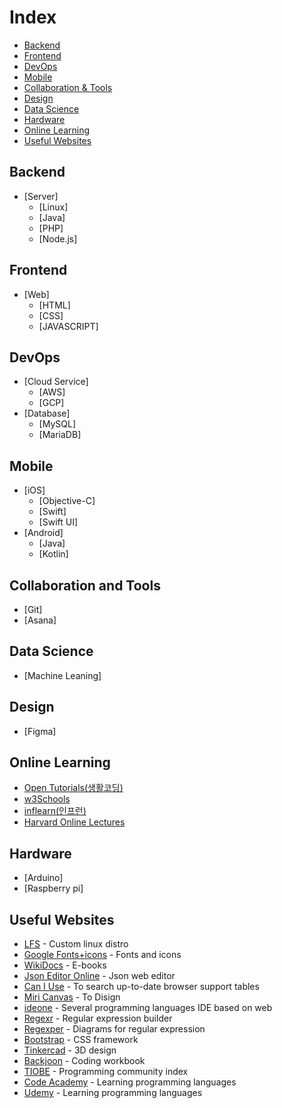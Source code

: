 # Index

- [Backend](#Backend)
- [Frontend](#Frontend)
- [DevOps](#DevOps)
- [Mobile](#Mobile)
- [Collaboration & Tools](#Collaboration-and-Tools)
- [Design](#Design)
- [Data Science](#Data-Science)
- [Hardware](#Hardware)
- [Online Learning](#Online-Learning)
- [Useful Websites](#Useful-Websites)


## Backend
- [Server]
   - [Linux]
   - [Java]
   - [PHP]
   - [Node.js]

## Frontend
- [Web]
  - [HTML]
  - [CSS]
  - [JAVASCRIPT]

## DevOps
- [Cloud Service]
  - [AWS]
  - [GCP]
- [Database]
  - [MySQL]
  - [MariaDB]

## Mobile
- [iOS]
  - [Objective-C]
  - [Swift]
  - [Swift UI]
- [Android]
  - [Java]
  - [Kotlin]

## Collaboration and Tools
- [Git]
- [Asana]

## Data Science
- [Machine Leaning]

## Design
- [Figma]

## Online Learning
- [Open Tutorials(생활코딩)](https://opentutorials.org/course/1)
- [w3Schools](https://www.w3schools.com)
- [inflearn(인프런)](https://www.inflearn.com)
- [Harvard Online Lectures](https://online-learning.harvard.edu)

## Hardware
- [Arduino]
- [Raspberry pi]

## Useful Websites
- [LFS](https://www.linuxfromscratch.org) - Custom linux distro
- [Google Fonts+icons](https://fonts.google.com) - Fonts and icons
- [WikiDocs](https://wikidocs.net) - E-books
- [Json Editor Online](https://jsoneditoronline.org) - Json web editor
- [Can I Use](https://caniuse.com) - To search up-to-date browser support tables
- [Miri Canvas](https://www.miricanvas.com) - To Disign
- [ideone](https://ideone.com) - Several programming languages IDE based on web
- [Regexr](https://regexr.com) - Regular expression builder
- [Regexper](https://regexper.com) - Diagrams for regular expression
- [Bootstrap](https://getbootstrap.com) - CSS framework
- [Tinkercad](https://www.tinkercad.com) - 3D design
- [Backjoon](https://www.acmicpc.net) - Coding workbook
- [TIOBE](https://www.tiobe.com/tiobe-index) - Programming community index
- [Code Academy](https://www.codecademy.com/) - Learning programming languages
- [Udemy](https://www.udemy.com) - Learning programming languages
